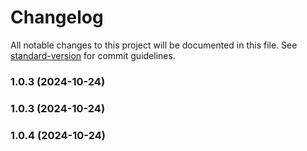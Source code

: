 # Changelog

All notable changes to this project will be documented in this file. See [standard-version](https://github.com/conventional-changelog/standard-version) for commit guidelines.

### 1.0.3 (2024-10-24)

### 1.0.3 (2024-10-24)

### 1.0.4 (2024-10-24)
